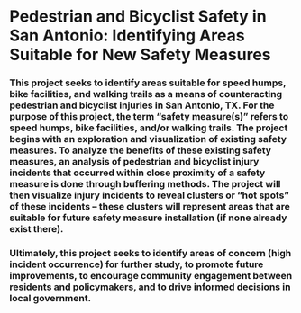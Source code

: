 # Pedestrian and Bicyclist Safety in San Antonio: Identifying Areas Suitable for New Safety Measures

### This project seeks to identify areas suitable for speed humps, bike facilities, and walking trails as a means of counteracting pedestrian and bicyclist injuries in San Antonio, TX. For the purpose of this project, the term “safety measure(s)” refers to speed humps, bike facilities, and/or walking trails. The project begins with an exploration and visualization of existing safety measures. To analyze the benefits of these existing safety measures, an analysis of pedestrian and bicyclist injury incidents that occurred within close proximity of a safety measure is done through buffering methods. The project will then visualize injury incidents to reveal clusters or “hot spots” of these incidents – these clusters will represent areas that are suitable for future safety measure installation (if none already exist there).

### Ultimately, this project seeks to identify areas of concern (high incident occurrence) for further study, to promote future improvements, to encourage community engagement between residents and policymakers, and to drive informed decisions in local government.

